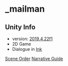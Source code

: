 # _mailman

## Unity Info

* version: [2019.4.22f1](https://unity3d.com/get-unity/download/archive)
* 2D Game
* Dialogue in [Ink](https://www.inklestudios.com/ink/)

[Scene Order](https://docs.google.com/document/d/1jLu83aHai3elLKm-bPs8y_tvLAf_WBPrxdS32Tj-c4Q/edit)
[Narrative Guide](https://docs.google.com/document/d/1Rh8v_l8x_cFo-z9mh5S5RHpwEV7Diwgja24MLiWQhF0/edit)
